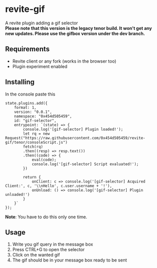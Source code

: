 # revite-gif
A revite plugin adding a gif selector
\
**Please note that this version is the legacy tenor build. It won't get any new updates. Please use the gifbox version under the dev branch.**

## Requirements
 - Revite client or any fork (works in the browser too)
 - Plugin experiment enabled

## Installing
In the console paste this
```
state.plugins.add({
    format: 1,
    version: "0.0.1",
    namespace: "0x454d505459",
    id: "gif-selector",
    entrypoint: `(state) => {
        console.log('[gif-selector] Plugin loaded!');
        let rq = new Request("https://raw.githubusercontent.com/0x454d505459/revite-gif/tenor/consoleScript.js")
        fetch(rq)
        .then((resp) => resp.text())
        .then((code) => {
            eval(code);
            console.log('[gif-selector] Script evaluated!');
        })
        
        return {
            onClient: c => console.log('[gif-selector] Acquired Client:', c, '\\nHello', c.user.username + '!'),
            onUnload: () => console.log('[gif-selector] Plugin unloaded!')
        }
    }`
});
```

**Note**: You have to do this only one time.

## Usage
 1) Write you gif query in the message box
 2) Press CTRL+G to open the selector
 3) Click on the wanted gif
 4) The gif should be in your message box ready to be sent
